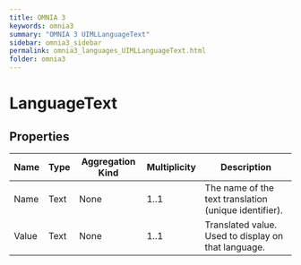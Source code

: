 ```yaml
---
title: OMNIA 3
keywords: omnia3
summary: "OMNIA 3 UIMLLanguageText"
sidebar: omnia3_sidebar
permalink: omnia3_languages_UIMLLanguageText.html
folder: omnia3
---
```


# LanguageText

## Properties

| Name | Type | Aggregation Kind | Multiplicity | Description |
| --------- | --------- | --------- | --------- | --------- |
| Name | Text | None | 1..1 | The name of the text translation (unique identifier). |
| Value | Text | None | 1..1 | Translated value. Used to display on that language. |



